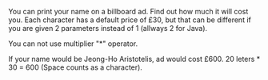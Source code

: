You can print your name on a billboard ad. Find out how much it will cost you. Each character has a default price of £30, but that can be different if you are given 2 parameters instead of 1 (allways 2 for Java).

You can not use multiplier "*" operator.

If your name would be Jeong-Ho Aristotelis, ad would cost £600.
20 leters * 30 = 600 (Space counts as a character).